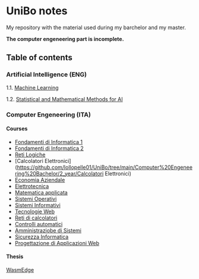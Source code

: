# UniBo notes

My repository with the material used during my barchelor and my master.

**The computer engeneering part is incomplete.**

## Table of contents

### Artificial Intelligence (ENG)

1.1. [Machine Learning](https://github.com/TheNewPelle/UniBo/tree/main/Artificial%20Intelligence/ML)

1.2. [Statistical and Mathematical Methods for AI](https://github.com/TheNewPelle/UniBo/tree/main/Artificial%20Intelligence/SMMAI)

### Computer Engeneering (ITA)

#### Courses

- [Fondamenti di Informatica 1](https://github.com/lollopelle01/UniBo/tree/main/Computer%20Engeneering%20Bachelor/1_year/Info_1)
- [Fondamenti di Informatica 2](https://github.com/lollopelle01/UniBo/tree/main/Computer%20Engeneering%20Bachelor/1_year/Info_2)
- [Reti Logiche](https://github.com/lollopelle01/UniBo/tree/main/Computer%20Engeneering%20Bachelor/1_year/Reti%20Logiche)
- [Calcolatori Elettronici](https://github.com/lollopelle01/UniBo/tree/main/Computer%20Engeneering%20Bachelor/2_year/Calcolatori Elettronici)
- [Economia Aziendale](https://github.com/lollopelle01/UniBo/tree/main/Computer%20Engeneering%20Bachelor/2_year/Economia%20Aziendale)
- [Elettrotecnica](https://github.com/TheNewPelle/UniBo/tree/main/Computer%20Engeneering/2_year/Elettrotecnica)
- [Matematica applicata](https://github.com/TheNewPelle/UniBo/tree/main/Computer%20Engeneering/2_year/Matematica%20applicata)
- [Sistemi Operativi](https://github.com/TheNewPelle/UniBo/tree/main/Computer%20Engeneering/2_year/Sistemi%20Operativi)
- [Sistemi Informativi](https://github.com/TheNewPelle/UniBo/tree/main/Computer%20Engeneering/2_year/Sistemi%20informativi)
- [Tecnologie Web]()
- [Reti di calcolatori]()
- [Controlli automatici]()
- [Amministraziobe di Sistemi]()
- [Sicurezza Informatica]()
- [Progettazione di Applicazioni Web]()

#### Thesis

[WasmEdge](https://github.com/TheNewPelle/UniBo/tree/main/Computer%20Engeneering/TESI)
